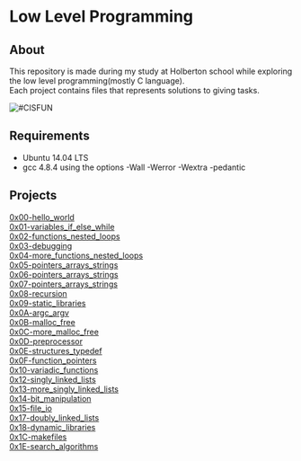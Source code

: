 # Low Level Programming

## About

This repository is made during my study at Holberton school while exploring the low level programming(mostly C language).  
Each project contains files that represents solutions to giving tasks.

![#CISFUN](https://s3.amazonaws.com/intranet-projects-files/holbertonschool-low_level_programming/212/cisfun.jpg)

## Requirements

* Ubuntu 14.04 LTS
* gcc 4.8.4 using the options -Wall -Werror -Wextra -pedantic

## Projects

[0x00-hello_world](https://github.com/Jenni-Foued/holbertonschool-low_level_programming/tree/master/0x00-hello_world)\
[0x01-variables_if_else_while](https://github.com/Jenni-Foued/holbertonschool-low_level_programming/tree/master/0x01-variables_if_else_while)\
[0x02-functions_nested_loops](https://github.com/Jenni-Foued/holbertonschool-low_level_programming/tree/master/0x02-functions_nested_loops)\
[0x03-debugging](https://github.com/Jenni-Foued/holbertonschool-low_level_programming/tree/master/0x03-debugging)\
[0x04-more_functions_nested_loops](https://github.com/Jenni-Foued/holbertonschool-low_level_programming/tree/master/0x04-more_functions_nested_loops)\
[0x05-pointers_arrays_strings](https://github.com/Jenni-Foued/holbertonschool-low_level_programming/tree/master/0x05-pointers_arrays_strings)\
[0x06-pointers_arrays_strings](https://github.com/Jenni-Foued/holbertonschool-low_level_programming/tree/master/0x06-pointers_arrays_strings)\
[0x07-pointers_arrays_strings](https://github.com/Jenni-Foued/holbertonschool-low_level_programming/tree/master/0x07-pointers_arrays_strings)\
[0x08-recursion](https://github.com/Jenni-Foued/holbertonschool-low_level_programming/tree/master/0x08-recursion)\
[0x09-static_libraries](https://github.com/Jenni-Foued/holbertonschool-low_level_programming/tree/master/0x09-static_libraries)\
[0x0A-argc_argv](https://github.com/Jenni-Foued/holbertonschool-low_level_programming/tree/master/0x0A-argc_argv)\
[0x0B-malloc_free](https://github.com/Jenni-Foued/holbertonschool-low_level_programming/tree/master/0x0B-malloc_free)\
[0x0C-more_malloc_free](https://github.com/Jenni-Foued/holbertonschool-low_level_programming/tree/master/0x0C-more_malloc_free)\
[0x0D-preprocessor](https://github.com/Jenni-Foued/holbertonschool-low_level_programming/tree/master/0x0D-preprocessor)\
[0x0E-structures_typedef](https://github.com/Jenni-Foued/holbertonschool-low_level_programming/tree/master/0x0E-structures_typedef)\
[0x0F-function_pointers](https://github.com/Jenni-Foued/holbertonschool-low_level_programming/tree/master/0x0F-function_pointers)\
[0x10-variadic_functions](https://github.com/Jenni-Foued/holbertonschool-low_level_programming/tree/master/0x10-variadic_functions)\
[0x12-singly_linked_lists](https://github.com/Jenni-Foued/holbertonschool-low_level_programming/tree/master/0x12-singly_linked_lists)\
[0x13-more_singly_linked_lists](https://github.com/Jenni-Foued/holbertonschool-low_level_programming/tree/master/0x13-more_singly_linked_lists)\
[0x14-bit_manipulation](https://github.com/Jenni-Foued/holbertonschool-low_level_programming/tree/master/0x14-bit_manipulation)\
[0x15-file_io](https://github.com/Jenni-Foued/holbertonschool-low_level_programming/tree/master/0x15-file_io)\
[0x17-doubly_linked_lists](https://github.com/Jenni-Foued/holbertonschool-low_level_programming/tree/master/0x17-doubly_linked_lists)\
[0x18-dynamic_libraries](https://github.com/Jenni-Foued/holbertonschool-low_level_programming/tree/master/0x18-dynamic_libraries)\
[0x1C-makefiles](https://github.com/Jenni-Foued/holbertonschool-low_level_programming/tree/master/0x1C-makefiles)\
[0x1E-search_algorithms](https://github.com/Jenni-Foued/holbertonschool-low_level_programming/tree/master/0x1E-search_algorithms)
